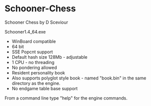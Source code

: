 # Schooner-Chess

Schooner Chess by D Sceviour

Schooner1.4_64.exe

- WinBoard compatible
- 64 bit
- SSE Popcnt support
- Default hash size 128Mb - adjustable 
- 1 CPU - no threading
- No pondering allowed
- Resident personality book
- Also supports polyglot style book - named "book.bin" in the same directory as the engine.
- No endgame table base support

From a command line type "help" for the engine commands.
